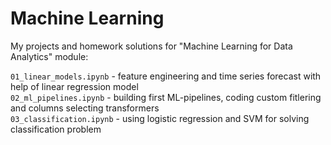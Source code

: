 # Machine Learning

My projects and homework solutions for "Machine Learning for Data Analytics" module:   

`01_linear_models.ipynb` - feature engineering and time series forecast with help of linear regression model      
`02_ml_pipelines.ipynb` - building first ML-pipelines, coding custom fitlering and columns selecting transformers  
`03_classification.ipynb` - using logistic regression and SVM for solving classification problem  
